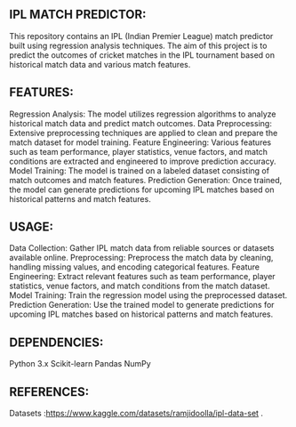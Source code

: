 IPL MATCH PREDICTOR:
---------------------

This repository contains an IPL (Indian Premier League) match predictor built using regression analysis techniques.
The aim of this project is to predict the outcomes of cricket matches in the IPL tournament based on historical match data and various match features.

FEATURES:
----------

Regression Analysis: The model utilizes regression algorithms to analyze historical match data and predict match outcomes.
Data Preprocessing: Extensive preprocessing techniques are applied to clean and prepare the match dataset for model training.
Feature Engineering: Various features such as team performance, player statistics, venue factors, and match conditions are extracted and engineered to improve prediction accuracy.
Model Training: The model is trained on a labeled dataset consisting of match outcomes and match features.
Prediction Generation: Once trained, the model can generate predictions for upcoming IPL matches based on historical patterns and match features.

USAGE:
------

Data Collection: Gather IPL match data from reliable sources or datasets available online.
Preprocessing: Preprocess the match data by cleaning, handling missing values, and encoding categorical features.
Feature Engineering: Extract relevant features such as team performance, player statistics, venue factors, and match conditions from the match dataset.
Model Training: Train the regression model using the preprocessed dataset.
Prediction Generation: Use the trained model to generate predictions for upcoming IPL matches based on historical patterns and match features.

DEPENDENCIES:
--------------

Python 3.x
Scikit-learn
Pandas
NumPy

REFERENCES:
------------

Datasets :https://www.kaggle.com/datasets/ramjidoolla/ipl-data-set .
